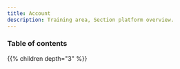 ```yaml
---
title: Account
description: Training area, Section platform overview.
---
```


### Table of contents

{{% children depth="3" %}}